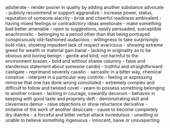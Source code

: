 adulterate - render poorer in quality by adding another substance
advocate - publicly recommend or support
aggrandize - increase power, status, reputation of someone
alacrity - brisk and cheerful readiness
ambivalent - having mixed feelings or contradictory ideas
ameliorate - make something bad better
amenable - open to suggestions, easily persuaded, susceptible
anachronistic - belonging to a period other than that being portrayed conspicuously old-fashioned
audacious - willingness to take surprisingly bold risks, showing impudent lack of respect
avaricious - showing extreme greed for wealth or material gain
banal - lacking in originality as to be obvious and boring
benign - gentle and kind, not harmful to the environment
brazen - bold and without shame
calumny - false and slanderous statement about someone
candid - truthful and straightforward
castigate - reprimand severely
caustic - sarcastic in a bitter way, chemical
construe - interpret in a particular way
contrite - feeling or expressing remorse that one has done wrong
convoluted - extremely complex and difficult to follow and twisted
covet - yearn to possess something belonging to another
craven - lacking in courage, cowardly
decorum - behavior in keeping with good taste and propriety
deft - demonstrating skill and cleverness
demur - raise objections or show reluctance
derivative - imitative of the work of another
desiccate - cause to become completely dry
diatribe - a forceful and bitter verbal attack
incredulous - unwilling or unable to believe something
ingenuous - innocent, naive or unsuspecting
